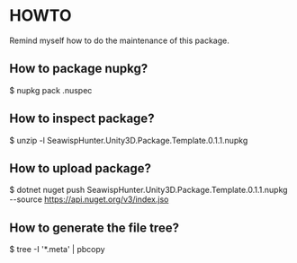 # HOWTO

Remind myself how to do the maintenance of this package.

## How to package nupkg?

   $ nupkg pack .nuspec

## How to inspect package?

   $ unzip -l SeawispHunter.Unity3D.Package.Template.0.1.1.nupkg

## How to upload package?

   $ dotnet nuget push SeawispHunter.Unity3D.Package.Template.0.1.1.nupkg --source https://api.nuget.org/v3/index.jso

## How to generate the file tree?

   $ tree -I '*.meta' | pbcopy
